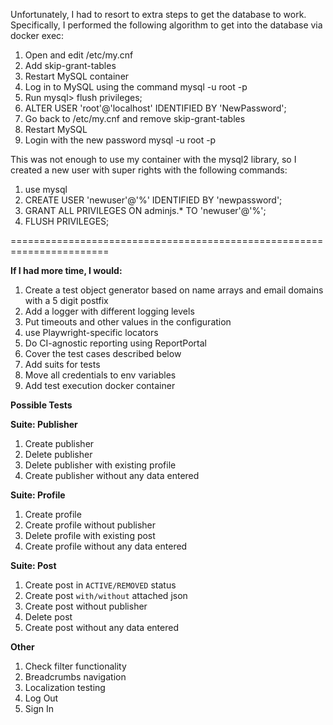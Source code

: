 Unfortunately, I had to resort to extra steps to get the database to work. Specifically, I performed the following algorithm to get into the database via docker exec:
1. Open and edit /etc/my.cnf
2. Add skip-grant-tables
3. Restart MySQL container
4. Log in to MySQL using the command mysql -u root -p
5. Run mysql> flush privileges;
6. ALTER USER 'root'@'localhost' IDENTIFIED BY 'NewPassword';
7. Go back to /etc/my.cnf and remove skip-grant-tables
8. Restart MySQL
9. Login with the new password mysql -u root -p

This was not enough to use my container with the mysql2 library, so I created a new user with super rights with the following commands:
1. use mysql
2. CREATE USER 'newuser'@'%' IDENTIFIED BY 'newpassword';
3. GRANT ALL PRIVILEGES ON adminjs.* TO 'newuser'@'%';
4. FLUSH PRIVILEGES;

=======================================================================

**If I had more time, I would:**
1. Create a test object generator based on name arrays and email domains with a 5 digit postfix
2. Add a logger with different logging levels
3. Put timeouts and other values in the configuration
4. use Playwright-specific locators
5. Do CI-agnostic reporting using ReportPortal
6. Cover the test cases described below
7. Add suits for tests
8. Move all credentials to env variables
9. Add test execution docker container


**Possible Tests**

**Suite: Publisher**
1) Create publisher
2) Delete publisher
3) Delete publisher with existing profile
4) Create publisher without any data entered

**Suite: Profile**
1) Create profile
2) Create profile without publisher
3) Delete profile with existing post
4) Create profile without any data entered

**Suite: Post**
1) Create post in `ACTIVE/REMOVED` status
2) Create post `with/without` attached json
3) Create post without publisher
4) Delete post
5) Create post without any data entered

**Other**
1) Check filter functionality
2) Breadcrumbs navigation
3) Localization testing
4) Log Out
5) Sign In

